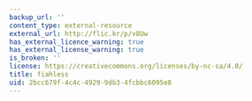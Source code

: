 ```yaml
---
backup_url: ''
content_type: external-resource
external_url: http://flic.kr/p/v8Uw
has_external_licence_warning: true
has_external_license_warning: true
is_broken: ''
license: https://creativecommons.org/licenses/by-nc-sa/4.0/
title: fiahless
uid: 2bcc679f-4c4c-4929-9db3-4fcbbc6095e8
---
```

